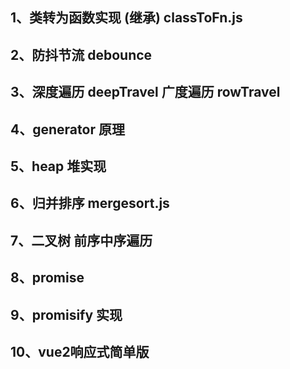 ## 1、类转为函数实现 (继承)  classToFn.js

## 2、防抖节流 debounce

## 3、深度遍历 deepTravel  广度遍历 rowTravel

## 4、generator 原理

## 5、heap 堆实现

## 6、归并排序 mergesort.js

## 7、二叉树 前序中序遍历

## 8、promise

## 9、promisify 实现

## 10、vue2响应式简单版